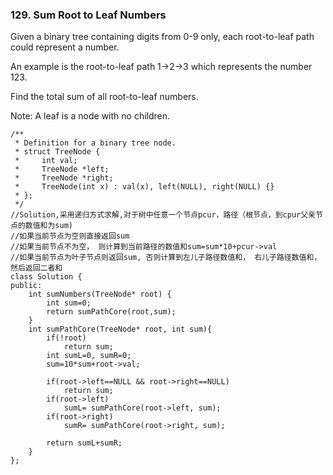 ### 129. Sum Root to Leaf Numbers
Given a binary tree containing digits from 0-9 only, each root-to-leaf path could represent a number.

An example is the root-to-leaf path 1->2->3 which represents the number 123.

Find the total sum of all root-to-leaf numbers.

Note: A leaf is a node with no children.
```
/**
 * Definition for a binary tree node.
 * struct TreeNode {
 *     int val;
 *     TreeNode *left;
 *     TreeNode *right;
 *     TreeNode(int x) : val(x), left(NULL), right(NULL) {}
 * };
 */
//Solution,采用递归方式求解,对于树中任意一个节点pcur，路径（根节点，到cpur父亲节点的数值和为sum)
//如果当前节点为空则直接返回sum
//如果当前节点不为空， 则计算到当前路径的数值和sum=sum*10+pcur->val
//如果当前节点为叶子节点则返回sum, 否则计算到左儿子路径数值和， 右儿子路径数值和， 然后返回二者和
class Solution {
public:
    int sumNumbers(TreeNode* root) {
        int sum=0;
        return sumPathCore(root,sum);
    }
    int sumPathCore(TreeNode* root, int sum){
        if(!root)
            return sum;
        int sumL=0, sumR=0;
        sum=10*sum+root->val;
        
        if(root->left==NULL && root->right==NULL)
            return sum;
        if(root->left)
            sumL= sumPathCore(root->left, sum);
        if(root->right)
            sumR= sumPathCore(root->right, sum);
       
        return sumL+sumR;
    }
};
```
